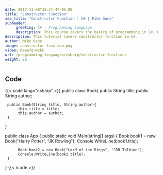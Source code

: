 ```yaml
---
date: 2017-11-08T18:34:47-05:00
title: "Constructor Function"
seo_title: "Constructor Function | C# | Mike Dane"
subheader:
     greeting: C# - Programming Language
     description: This course covers the basics of programming in C#. Work your way through the videos/articles and I'll teach you everything you need to know to start your programming journey!
description: This tutorial covers constructor function in C#.
author: Mike Dane
image: constructor-function.png
video: Reeefq-Nxkk
url: /programming-languages/csharp/constructor-function/
weight: 26
---
```

## Code

{{< code lang="csharp" >}}
public class Book{
     public String title;
     public String author;

     public Book(String title, String author){
          this.title = title;
          this.author = author;
     }
}

public class App
{
     public static void Main(string[] args)
     {
          Book book1 = new Book("Harry Potter", "JK Rowling");
          Console.WriteLine(book1.title);

          Book book2 = new Book("Lord of the Rings", "JRR Tolkien");
          Console.WriteLine(book2.title);
     }
}
{{< /code >}}